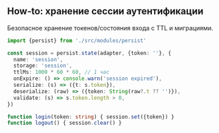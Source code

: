 ## How‑to: хранение сессии аутентификации

Безопасное хранение токенов/состояния входа с TTL и миграциями.

```ts
import {persist} from './src/modules/persist'

const session = persist.state(adapter, {token: ''}, {
  name: 'session',
  storage: 'session',
  ttlMs: 1000 * 60 * 60, // 1 час
  onExpire: () => console.warn('session expired'),
  serialize: (s) => ({t: s.token}),
  deserialize: (raw) => ({token: String(raw?.t ?? '')}),
  validate: (s) => s.token.length > 0,
})

function login(token: string) { session.set({token}) }
function logout() { session.clear() }
```
